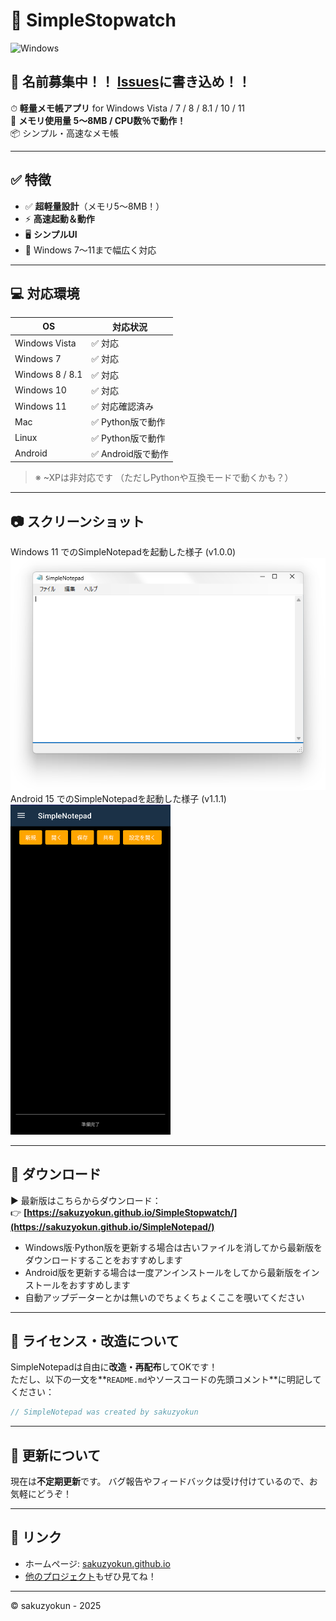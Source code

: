 # 🚀 SimpleStopwatch

![Windows](https://img.shields.io/badge/Windows-Vista%20~%2011-blue)  
## 📛 名前募集中！！ [Issues](https://github.com/sakuzyokun/SimpleNotepad/issues)に書き込め！！
⏱ **軽量メモ帳アプリ** for Windows Vista / 7 / 8 / 8.1 / 10 / 11  
🌱 **メモリ使用量 5〜8MB / CPU数％で動作！**  
📦 シンプル・高速なメモ帳 

<!--
![screenshot](https://sakuzyokun.github.io/LiteExplorer/files/win7_LE.png) <!-- 画像があれば。なければ省略してOK -->

---

## ✅ 特徴

- ✅ **超軽量設計**（メモリ5〜8MB！）
- ⚡ **高速起動＆動作**
- 🖥️ **シンプルUI**
- 🎨 Windows 7〜11まで幅広く対応

---

## 💻 対応環境

| OS              | 対応状況   |
|-----------------|------------|
| Windows Vista   | ✅ 対応 |
| Windows 7       | ✅ 対応    |
| Windows 8 / 8.1 | ✅ 対応      |
| Windows 10      | ✅ 対応      |
| Windows 11      | ✅ 対応確認済み      |
| Mac             | ✅ Python版で動作   |
| Linux           | ✅ Python版で動作   |
| Android         | ✅ Android版で動作   |


> ※ ~XPは非対応です （ただしPythonや互換モードで動くかも？）

---

## 📷 スクリーンショット

<!-- ↓ 適宜画像を貼る -->
<!--Windows 7 でのLiteExplorerを起動した様子 (v1.10)  
![screenshot](https://sakuzyokun.github.io/LiteExplorer/files/win7_LE.png)  -->
Windows 11 でのSimpleNotepadを起動した様子 (v1.0.0)  
![screenshot](https://github.com/sakuzyokun/SimpleNotepad/blob/main/SimpleNotepad_b1.png?raw=true)  
Android 15 でのSimpleNotepadを起動した様子 (v1.1.1)  
<img src="https://github.com/sakuzyokun/SimpleNotepad/blob/main/Screenshot.png?raw=true" width="256">  

---

## 🔧 ダウンロード

▶ 最新版はこちらからダウンロード：  
👉 **[https://sakuzyokun.github.io/SimpleStopwatch/](https://sakuzyokun.github.io/SimpleNotepad/)**

- Windows版·Python版を更新する場合は古いファイルを消してから最新版をダウンロードすることをおすすめします
- Android版を更新する場合は一度アンインストールをしてから最新版をインストールをおすすめします
- 自動アップデーターとかは無いのでちょくちょくここを覗いてください

---

## 📜 ライセンス・改造について

SimpleNotepadは自由に**改造・再配布**してOKです！  
ただし、以下の一文を**`README.md`やソースコードの先頭コメント**に明記してください：

```c
// SimpleNotepad was created by sakuzyokun
```

---

## 🙏 更新について

現在は**不定期更新**です。
バグ報告やフィードバックは受け付けているので、お気軽にどうぞ！

---

## 🔗 リンク

* ホームページ: [sakuzyokun.github.io](https://sakuzyokun.github.io/)
* [他のプロジェクト](https://sakuzyokun.github.io/app_distribution/)もぜひ見てね！

---

© sakuzyokun - 2025

